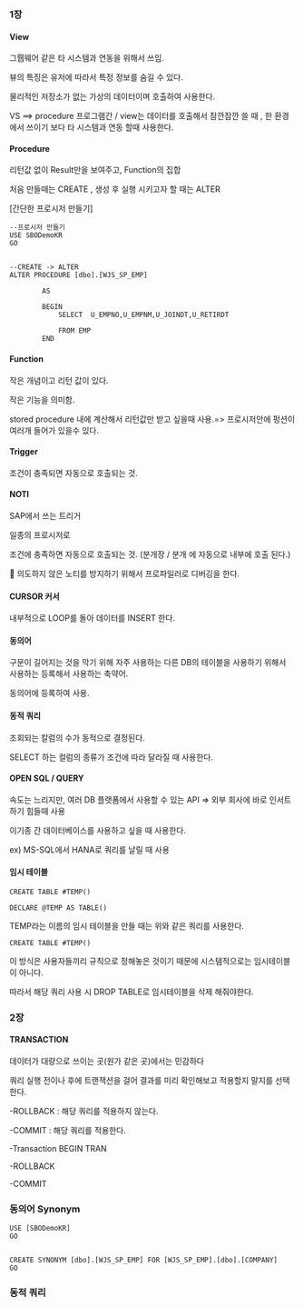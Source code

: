 ### 1장

#### View

그뤱웨어 같은 타 시스템과 연동을 위해서 쓰임.

뷰의 특징은 유저에 따라서 특정 정보를 숨길 수 있다.

물리적인 저장소가 없는 가상의 데이터이며 호출하여 사용한다.



VS  ==> procedure 프로그램간 / view는 데이터를 호출해서 잠깐잠깐 쓸 때 , 한 환경에서 쓰이기 보다 타 시스템과 연동 할때 사용한다. 



#### Procedure

리턴값 없이 Result만을 보여주고, Function의 집합

처음 만들때는 CREATE , 생성 후 실행 시키고자 할 때는 ALTER

[간단한 프로시저 만들기]

```mssql
--프로시저 만들기 
USE SBODemoKR
GO


--CREATE -> ALTER
ALTER PROCEDURE [dbo].[WJS_SP_EMP]

		AS

		BEGIN
			SELECT	U_EMPNO,U_EMPNM,U_JOINDT,U_RETIRDT
			
			FROM EMP
		END
```



#### Function

작은 개념이고 리턴 값이 있다.

작은 기능을 의미함.

stored procedure 내에 계산해서 리턴값만 받고 싶을때 사용.=> 프로시저안에 펑션이 여러개 들어가 있을수 있다. 



#### Trigger

조건이 충족되면 자동으로 호출되는 것.



#### NOTI

SAP에서 쓰는 트리거

일종의 프로시저로 

조건에 충족하면 자동으로 호출되는 것. (분개장 / 분개 에 자동으로 내부에 호출 된다.)

🚨 의도하지 않은 노티를 방지하기 위해서 프로파일러로 디버깅을 한다.



#### CURSOR 커서

내부적으로 LOOP를 돌아 데이터를 INSERT 한다.



#### 동의어 

구문이 길어지는 것을 막기 위해 자주 사용하는 다른 DB의 테이블을 사용하기 위해서 사용하는 등록해서 사용하는 축약어.

동의어에 등록하여 사용.



#### 동적 쿼리

조회되는 칼럼의 수가 동적으로 결정된다.

SELECT 하는 컬럼의 종류가 조건에 따라 달라질 때 사용한다.



#### OPEN SQL / QUERY

속도는 느리지만, 여러 DB 플랫폼에서 사용할 수 있는 API  => 외부 회사에 바로 인서트 하기 힘들때 사용

이기종 간 데이터베이스를 사용하고 싶을 때 사용한다.

ex) MS-SQL에서 HANA로 쿼리를 날릴 때 사용



#### 임시 테이블

```mssql
CREATE TABLE #TEMP()

DECLARE @TEMP AS TABLE()
```

TEMP라는 이름의 임시 테이블을 만들 때는 위와 같은 쿼리를 사용한다.

```mssql
CREATE TABLE #TEMP()
```

이 방식은 사용자들끼리 규칙으로 정해놓은 것이기 때문에 시스템적으로는 임시테이블이 아니다.

따라서 해당 쿼리 사용 시 DROP TABLE로 임시테이블을 삭제 해줘야한다.



### 2장

#### TRANSACTION

데이터가 대량으로 쓰이는 곳(원가 같은 곳)에서는 민감하다 

쿼리 실행 전이나 후에 트랜잭션을 걸어 결과를 미리 확인해보고 적용할지 말지를 선택한다.



-ROLLBACK : 해당 쿼리를 적용하지 않는다.

-COMMIT : 해당 쿼리를 적용한다.

-Transaction BEGIN TRAN 

-ROLLBACK

-COMMIT



### 동의어 Synonym

```mssql
USE [SBODemoKR]
GO


CREATE SYNONYM [dbo].[WJS_SP_EMP] FOR [WJS_SP_EMP].[dbo].[COMPANY]
GO
```



### 동적 쿼리

